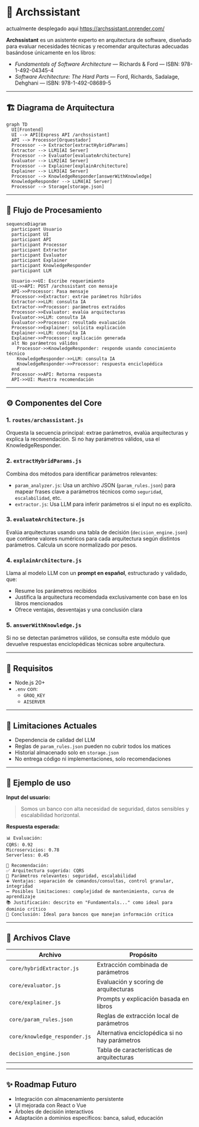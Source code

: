 # 🧠 Archssistant


actualmente desplegado aqui https://archssistant.onrender.com/

**Archssistant** es un asistente experto en arquitectura de software, diseñado para evaluar necesidades técnicas y recomendar arquitecturas adecuadas basándose únicamente en los libros:

- *Fundamentals of Software Architecture* — Richards & Ford — ISBN: 978-1-492-04345-4  
- *Software Architecture: The Hard Parts* — Ford, Richards, Sadalage, Dehghani — ISBN: 978-1-492-08689-5

---

## 🏗️ Diagrama de Arquitectura

```mermaid
graph TD
  UI[Frontend]
  UI --> API[Express API /archssistant]
  API --> Processor[Orquestador]
  Processor --> Extractor[extractHybridParams]
  Extractor --> LLM1[AI Server]
  Processor --> Evaluator[evaluateArchitecture]
  Evaluator --> LLM2[AI Server]
  Processor --> Explainer[explainArchitecture]
  Explainer --> LLM3[AI Server]
  Processor --> KnowledgeResponder[answerWithKnowledge]
  KnowledgeResponder --> LLM4[AI Server]
  Processor --> Storage[storage.json]
```

---

## 🔄 Flujo de Procesamiento

```mermaid
sequenceDiagram
  participant Usuario
  participant UI
  participant API
  participant Processor
  participant Extractor
  participant Evaluator
  participant Explainer
  participant KnowledgeResponder
  participant LLM

  Usuario->>UI: Escribe requerimiento
  UI->>API: POST /archssistant con mensaje
  API->>Processor: Pasa mensaje
  Processor->>Extractor: extrae parámetros híbridos
  Extractor->>LLM: consulta IA
  Extractor->>Processor: parámetros extraídos
  Processor->>Evaluator: evalúa arquitecturas
  Evaluator->>LLM: consulta IA
  Evaluator->>Processor: resultado evaluación
  Processor->>Explainer: solicita explicación
  Explainer->>LLM: consulta IA
  Explainer->>Processor: explicación generada
  alt No parámetros válidos
    Processor->>KnowledgeResponder: responde usando conocimiento técnico
    KnowledgeResponder->>LLM: consulta IA
    KnowledgeResponder->>Processor: respuesta enciclopédica
  end
  Processor->>API: Retorna respuesta
  API->>UI: Muestra recomendación
```

---

## ⚙️ Componentes del Core

### 1. `routes/archassistant.js`
Orquesta la secuencia principal: extrae parámetros, evalúa arquitecturas y explica la recomendación. Si no hay parámetros válidos, usa el KnowledgeResponder.

### 2. `extractHybridParams.js`
Combina dos métodos para identificar parámetros relevantes:
- `param_analyzer.js`: Usa un archivo JSON (`param_rules.json`) para mapear frases clave a parámetros técnicos como `seguridad`, `escalabilidad`, etc.
- `extractor.js`: Usa LLM para inferir parámetros si el input no es explícito.

### 3. `evaluateArchitecture.js`
Evalúa arquitecturas usando una tabla de decisión (`decision_engine.json`) que contiene valores numéricos para cada arquitectura según distintos parámetros. Calcula un score normalizado por pesos.

### 4. `explainArchitecture.js`
Llama al modelo LLM con un **prompt en español**, estructurado y validado, que:
- Resume los parámetros recibidos
- Justifica la arquitectura recomendada exclusivamente con base en los libros mencionados
- Ofrece ventajas, desventajas y una conclusión clara

### 5. `answerWithKnowledge.js`
Si no se detectan parámetros válidos, se consulta este módulo que devuelve respuestas enciclopédicas técnicas sobre arquitectura.

---

## 📌 Requisitos

- Node.js 20+
- `.env` con:
  - `GROQ_KEY`
  - `AISERVER`

---

## 🚧 Limitaciones Actuales

- Dependencia de calidad del LLM
- Reglas de `param_rules.json` pueden no cubrir todos los matices
- Historial almacenado solo en `storage.json`
- No entrega código ni implementaciones, solo recomendaciones

---

## 🧪 Ejemplo de uso

**Input del usuario:**  
> Somos un banco con alta necesidad de seguridad, datos sensibles y escalabilidad horizontal.

**Respuesta esperada:**
```
📊 Evaluación:
CQRS: 0.92
Microservicios: 0.78
Serverless: 0.45

🧠 Recomendación:
✅ Arquitectura sugerida: CQRS
📌 Parámetros relevantes: seguridad, escalabilidad
➕ Ventajas: separación de comandos/consultas, control granular, integridad
➖ Posibles limitaciones: complejidad de mantenimiento, curva de aprendizaje
📚 Justificación: descrito en "Fundamentals..." como ideal para dominio crítico
💬 Conclusión: Ideal para bancos que manejan información crítica
```

---

## 📁 Archivos Clave

| Archivo                         | Propósito                                        |
|--------------------------------|--------------------------------------------------|
| `core/hybridExtractor.js`      | Extracción combinada de parámetros               |
| `core/evaluator.js`            | Evaluación y scoring de arquitecturas            |
| `core/explainer.js`            | Prompts y explicación basada en libros           |
| `core/param_rules.json`        | Reglas de extracción local de parámetros         |
| `core/knowledge_responder.js`  | Alternativa enciclopédica si no hay parámetros   |
| `decision_engine.json`         | Tabla de características de arquitecturas        |

---

## ✨ Roadmap Futuro

- Integración con almacenamiento persistente
- UI mejorada con React o Vue
- Árboles de decisión interactivos
- Adaptación a dominios específicos: banca, salud, educación
